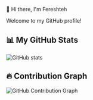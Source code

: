 👋 Hi there, I'm Fereshteh

Welcome to my GitHub profile!

## 📊 My GitHub Stats

![GitHub stats](https://github-readme-stats.vercel.app/api?username=fereshteh-sa&show_icons=true)

## 🔥 Contribution Graph

![GitHub Contribution Graph](https://activity-graph.herokuapp.com/graph?username=fereshteh-sa&theme=github)

